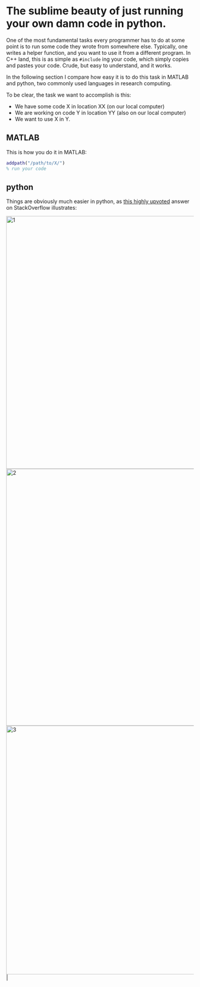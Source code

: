 # The sublime beauty of just running your own damn code in python.

One of the most fundamental tasks every programmer has to do at some point is to run some code they wrote from somewhere else. Typically, one writes a helper function, and you want to use it from a different program. In C++ land, this is as simple as `#include` ing your code, which simply copies and pastes your code. Crude, but easy to understand, and it works. 

In the following section I compare how easy it is to do this task in MATLAB and python, two commonly used languages in research computing. 

To be clear, the task we want to accomplish is this:

- We have some code X in location XX (on our local computer)
- We are working on code Y in location YY (also on our local computer)
- We want to use X in Y. 

## MATLAB

This is how you do it in MATLAB:

```matlab
addpath("/path/to/X/")
% run your code
```

## python

Things are obviously much easier in python, as [this highly upvoted](https://stackoverflow.com/questions/2349991/how-to-import-other-python-files) answer on StackOverflow illustrates:

<img width="679" alt="1" src="https://user-images.githubusercontent.com/6005346/131398199-dde19c8a-9171-483d-b0e3-4aee043ec3b4.png"> <img width="690" alt="2" src="https://user-images.githubusercontent.com/6005346/131398206-9d80492b-b1af-4e1b-ba8c-abec10c5c29b.png"><img width="668" alt="3" src="https://user-images.githubusercontent.com/6005346/131398209-9cc87b92-f41b-4c8b-9296-87276ddbe8c6.png"> | 


